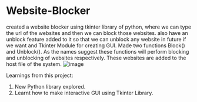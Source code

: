 # Website-Blocker

created a website blocker using tkinter library of python, where we can type the url of the websites and then we can block those websites.
also have an unblock feature added to it so that we can unblock any website in future if we want and Tkinter Module for creating GUI.
Made two functions Block() and Unblock(). As the names suggest these functions will perform blocking and unblocking of websites respectively. These websites are added to the host file of the system.
![image](https://user-images.githubusercontent.com/69196828/194378925-b27dc0d2-77d7-4b5b-81ff-fe923434eedc.JPG)

Learnings from this project:
1. New Python library explored.
2. Learnt how to make interactive GUI using Tkinter Library.
